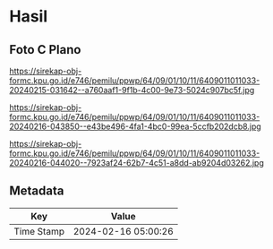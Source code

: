 # Hasil

## Foto C Plano

https://sirekap-obj-formc.kpu.go.id/e746/pemilu/ppwp/64/09/01/10/11/6409011011033-20240215-031642--a760aaf1-9f1b-4c00-9e73-5024c907bc5f.jpg

https://sirekap-obj-formc.kpu.go.id/e746/pemilu/ppwp/64/09/01/10/11/6409011011033-20240216-043850--e43be496-4fa1-4bc0-99ea-5ccfb202dcb8.jpg

https://sirekap-obj-formc.kpu.go.id/e746/pemilu/ppwp/64/09/01/10/11/6409011011033-20240216-044020--7923af24-62b7-4c51-a8dd-ab9204d03262.jpg


## Metadata

| Key        | Value               |
| ---------- | ------------------- |
| Time Stamp | 2024-02-16 05:00:26 |



